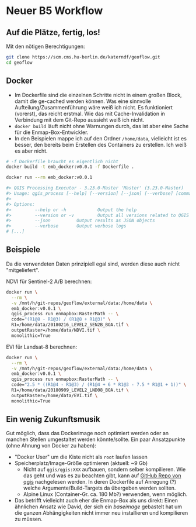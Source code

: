 # Neuer B5 Workflow

## Auf die Plätze, fertig, los!

Mit den nötigen Berechtigungen:

```bash
git clone https://scm.cms.hu-berlin.de/katerndf/geoflow.git
cd geoflow
```

## Docker

- Im Dockerfile sind die einzelnen Schritte nicht in einem großen Block, damit die ge-cached werden können.
Was eine sinnvolle Aufteilung/Zusammenführung wäre weiß ich nicht. Es funktioniert (vorerst), das reicht
erstmal. Wie das mit Cache-Invalidation in Verbindung mit dem Git-Repo aussieht weiß ich nicht.
- `docker build` läuft nicht ohne Warnungen durch, das ist aber eine Sache für die Enmap-Box-Entwickler.
- In den Beispielen mappe ich auf den Ordner `/home/data`, vielleicht ist es besser, den bereits beim Erstellen des
Containers zu erstellen. Ich weiß es aber nicht.

```bash
# -f Dockerfile braucht es eigentlich nicht
docker build -t emb_docker:v0.0.1 -f Dockerfile .

docker run --rm emb_docker:v0.0.1

#> QGIS Processing Executor - 3.23.0-Master 'Master' (3.23.0-Master)
#> Usage: qgis_process [--help] [--version] [--json] [--verbose] [command] [algorithm id or path to model file] [parameters]
#>
#> Options:
#>         --help or -h            Output the help
#>         --version or -v         Output all versions related to QGIS Process
#>         --json          Output results as JSON objects
#>         --verbose       Output verbose logs
# [...]
```

## Beispiele

Da die verwendeten Daten prinzipiell egal sind, werden diese auch nicht "mitgeliefert".

NDVI für Sentinel-2 A/B berechnen:

```bash
docker run \
  --rm \
  -v /mnt/h/git-repos/geoflow/external/data:/home/data \
  emb_docker:v0.0.1 \
  qgis_process run enmapbox:RasterMath -- \
  code="(R1@8 - R1@3) / (R1@8 + R1@3)" \
  R1=/home/data/20180216_LEVEL2_SEN2B_BOA.tif \
  outputRaster=/home/data/NDVI.tif \
  monolithic=True
```

EVI für Landsat-8 berechnen:

```bash
docker run \
  --rm \
  -v /mnt/h/git-repos/geoflow/external/data:/home/data \
  emb_docker:v0.0.1 \
  qgis_process run enmapbox:RasterMath -- \
  code="2.5 * ((R1@4 - R1@3) / (R1@4 + 6 * R1@3 - 7.5 * R1@1 + 1))" \
  R1=/home/data/20180909_LEVEL2_LND08_BOA.tif \
  outputRaster=/home/data/EVI.tif \
  monolithic=True
```

## Ein wenig Zukunftsmusik

Gut möglich, dass das Dockerimage noch optimiert werden oder an manchen Stellen
umgestaltet werden könnte/sollte. Ein paar Ansatzpunkte (ohne Ahnung von Docker zu haben):
- "Docker User" um die Kiste nicht als `root` laufen lassen
- Speicherplatz/Image-Größe optimieren (aktuell: ~9 Gb)
  - Nicht auf `qgis/qgis:XXX` aufbauen, sondern selber kompilieren. Wie das geht und was es
  zu beachten gibt, kann auf [GitHub Repo von qgis](https://github.com/qgis/QGIS/blob/master/INSTALL.md)
  nachgelesen werden. In deren Dockerfile auf Anregung (?) welche
  Argumente/Build-Targets da übergeben werden sollten.
  - Alpine Linux (Container-Gr. ca. 180 Mb?) verwenden, wenn möglich.
- Das betrifft vielleicht auch eher die Enmap-Box als uns direkt: Einen ähnlichen Ansatz wie David,
der sich ein *baseimage* gebastelt hat um die ganzen Abhängigkeiten nicht immer neu installieren
und kompilieren zu müssen.
